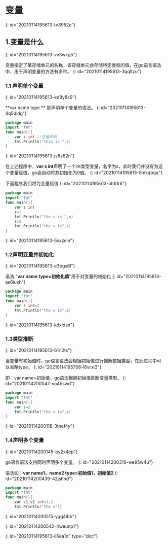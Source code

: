 # 变量
{: id="20210114195613-tv3952e"}

## 1.变量是什么
{: id="20210114195613-vv3wkg5"}

变量指定了某存储单元的名称，该存储单元会存储特定类型的值，在go语言语法中，用于声明变量的方法有多种。
{: id="20210114195613-3qqltzu"}

### 1.1 声明单个变量
{: id="20210114195613-ed8y8x9"}

**var name type ** 是声明单个变量的语法。
{: id="20210114195613-4q5didg"}

```go
package main
import "fmt"
func main(){
    var s int //变量声明
    fmt.Println("this is ",s)
}
```
{: id="20210114195613-js8z62n"}

在上述程序中，**var s int**声明了一个int类型变量，名字为s，此时我们并没有为这个变量赋值，go会自动将其初始化为0值。
{: id="20210114195613-5mkqbqq"}

下面程序我们将为变量赋值
{: id="20210114195613-uhti1r6"}

```go
package main
import "fmt"
func main(){
    var s int
    s=1
    fmt.Println("the s is ",s)
    s=5
    fmt.Println("the s is",s)
}
```
{: id="20210114195613-5xxzein"}

### 1.2声明变量并初始化
{: id="20210114195613-e3bgs6l"}

语法:"**var name type=初始化值**"用于对变量的初始化
{: id="20210114195613-as6iuxh"}

```go
package main
import "fmt"
func main(){
    var s int=2
    fmt.Println("the s is",s)
}
```
{: id="20210114195613-kdxldsd"}

### 1.3类型推断
{: id="20210114195613-61rl2ts"}

当变量有初始值时，go语言语法会根据初始值进行推断数据类型，在此过程中可以省略type。
{: id="20210114195706-l6vrxi3"}

即：var name=初始值，go语法根据初始值推断变量类型。
{: id="20210114200047-so4hswd"}

```go
package main
import "fmt"
func main(){
	var s=2
	fmt.Println("the s is",s)
}
```
{: id="20210114200118-3tnef4y"}

### 1.4声明多个变量
{: id="20210114200145-by2x4cp"}

go语言语法支持同时声明多个变量。
{: id="20210114200316-we95w4u"}

语法如：**var name1，name2 type=初始值1，初始值2**
{: id="20210114200439-42jshnd"}

```go
package main
import "fmt"
func main(){
	var s1,s2 int=1,2
	fmt.Println("the s")}
```
{: id="20210114200515-ygg4lbb"}

{: id="20210114200542-4weunp1"}


{: id="20210114195613-ii6ea1d" type="doc"}
